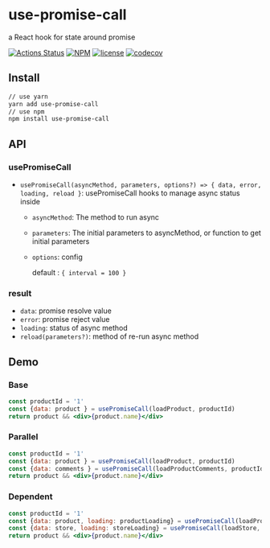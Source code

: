 # use-promise-call
a React hook for state around promise

[![Actions Status](https://github.com/ariesjia/use-promise-call/workflows/Node%20CI/badge.svg)](https://github.com/ariesjia/use-promise-call/actions)
[![NPM](https://img.shields.io/npm/v/use-promise-call.svg)](https://www.npmjs.com/package/use-promise-call)
[![license](https://badgen.net/badge/license/MIT/blue)](https://github.com/ariesjia/use-promise-call/blob/master/LICENSE)
[![codecov](https://codecov.io/gh/ariesjia/use-promise-call/branch/master/graph/badge.svg)](https://codecov.io/gh/ariesjia/use-promise-call)


## Install
```bash
// use yarn
yarn add use-promise-call
// use npm
npm install use-promise-call
```

## API

### usePromiseCall
* `usePromiseCall(asyncMethod, parameters, options?) => { data, error, loading, reload }`: usePromiseCall hooks to manage async status inside

  * `asyncMethod`: The method to run async  
     
  * `parameters`: The initial parameters to asyncMethod, or function to get initial parameters
     
  * `options`: config
     
     default : `{ interval = 100 }`
     
### result
* `data`: promise resolve value
* `error`: promise reject value
* `loading`: status of async method  
* `reload(parameters?)`: method of re-run async method

## Demo

### Base
```jsx harmony
const productId = '1'
const {data: product } = usePromiseCall(loadProduct, productId)
return product && <div>{product.name}</div>
```

### Parallel
```jsx harmony
const productId = '1'
const {data: product } = usePromiseCall(loadProduct, productId)
const {data: comments } = usePromiseCall(loadProductComments, productId)
return product && <div>{product.name}</div>
```

### Dependent
```jsx harmony
const productId = '1'
const {data: product, loading: productLoading} = usePromiseCall(loadProduct, productId)
const {data: store, loading: storeLoading} = usePromiseCall(loadStore, () => product.store.id)
return product && <div>{product.name}</div>
```